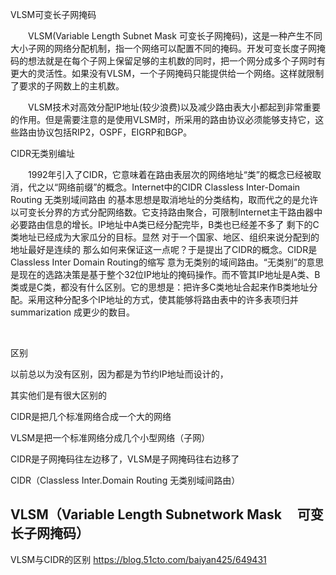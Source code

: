 VLSM可变长子网掩码

　　VLSM(Variable Length Subnet Mask 可变长子网掩码)，这是一种产生不同大小子网的网络分配机制，指一个网络可以配置不同的掩码。开发可变长度子网掩码的想法就是在每个子网上保留足够的主机数的同时，把一个网分成多个子网时有更大的灵活性。如果没有VLSM，一个子网掩码只能提供给一个网络。这样就限制了要求的子网数上的主机数。

　　VLSM技术对高效分配IP地址(较少浪费)以及减少路由表大小都起到非常重要的作用。但是需要注意的是使用VLSM时，所采用的路由协议必须能够支持它，这些路由协议包括RIP2，OSPF，EIGRP和BGP。

CIDR无类别编址

　　1992年引入了CIDR，它意味着在路由表层次的网络地址“类”的概念已经被取消，代之以“网络前缀”的概念。Internet中的CIDR Classless Inter-Domain Routing 无类别域间路由 的基本思想是取消地址的分类结构，取而代之的是允许以可变长分界的方式分配网络数。它支持路由聚合，可限制Internet主干路由器中必要路由信息的增长。IP地址中A类已经分配完毕，B类也已经差不多了 剩下的C类地址已经成为大家瓜分的目标。显然 对于一个国家、地区、组织来说分配到的地址最好是连续的 那么如何来保证这一点呢？于是提出了CIDR的概念。CIDR是Classless Inter Domain Routing的缩写 意为无类别的域间路由。“无类别”的意思是现在的选路决策是基于整个32位IP地址的掩码操作。而不管其IP地址是A类、B类或是C类，都没有什么区别。它的思想是：把许多C类地址合起来作B类地址分配。采用这种分配多个IP地址的方式，使其能够将路由表中的许多表项归并 summarization 成更少的数目。

 

区别

以前总以为没有区别，因为都是为节约IP地址而设计的，

其实他们是有很大区别的

CIDR是把几个标准网络合成一个大的网络

VLSM是把一个标准网络分成几个小型网络（子网）

CIDR是子网掩码往左边移了，VLSM是子网掩码往右边移了

CIDR（Classless Inter.Domain Routing 无类别域间路由）

VLSM（Variable Length Subnetwork Mask     可变长子网掩码）
-----------------------------------
VLSM与CIDR的区别
https://blog.51cto.com/baiyan425/649431